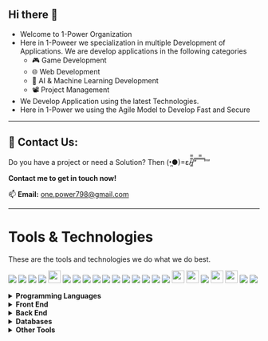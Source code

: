 ## Hi there 👋

- Welcome to 1-Power Organization
- Here in 1-Poweer we specialization in multiple Development of Applications. We are develop applications in the following categories
    - 🎮 Game Development
    - 🌐 Web Development
    - 🤖  AI & Machine Learning Development
    - 📽️ Project Management
- We Develop Application using the latest Technologies.
- Here in 1-Power we using the Agile Model to Develop Fast and Secure

---

## 📖 Contact Us:
Do you have a project or need a Solution? Then (•̪●)=ε/̵͇̿̿/’̿’̿ ̿ ̿̿ ̿ ̿””

**Contact me to get in touch now!**

📫 **Email:** one.power798@gmail.com

---

<h1>Tools & Technologies</h1>
<p>These are the tools and technologies we do what we do best. </p>
<p align="left">
<!-- <img src="https://img.shields.io/badge/<logo-name-from-simpleicons>-<logo-hex-BGcolor>.svg?&style=for-the-badge&logo=<logo-name-from-simpleicons>&logoColor=<logo-color>" height="25"/> -->
<img src="https://img.shields.io/badge/c-%2300599C.svg?style=for-the-badge&logo=c&logoColor=white">  
<img src="https://img.shields.io/badge/c%23-%23239120.svg?style=for-the-badge&logo=c-sharp&logoColor=white">  
<img src="https://img.shields.io/badge/c++-%2300599C.svg?style=for-the-badge&logo=c%2B%2B&logoColor=white">  
<img src="https://img.shields.io/badge/java-%23ED8B00.svg?style=for-the-badge&logo=java&logoColor=white">  
<img src="https://img.shields.io/badge/python-3776AB.svg?&style=for-the-badge&logo=python&logoColor=white" height="25"/>
<!--<img src="https://img.shields.io/badge/Go-00ADD8.svg?&style=for-the-badge&logo=go&logoColor=white" height="25"/> -->
<!--<img src="https://img.shields.io/badge/Dart-0175C2.svg?&style=for-the-badge&logo=dart&logoColor=white" height="25"/> -->
<img src="https://img.shields.io/badge/Angular-DD0031?style=for-the-badge&logo=angular&logoColor=white">
<img  src="https://img.shields.io/badge/React-20232A?style=for-the-badge&logo=react&logoColor=61DAFB">
<img  src="https://img.shields.io/badge/Nodejs-339933?style=for-the-badge&logo=node.js&logoColor=white">


<img  src="https://img.shields.io/badge/Flutter-67b7f7?style=for-the-badge&logo=flutter&logoColor=white">
<img src="https://img.shields.io/badge/MongoDB-%234ea94b.svg?style=for-the-badge&logo=mongodb&logoColor=white">  
<!--<img  src="https://img.shields.io/badge/Ionic-3880FF?style=for-the-badge&logo=ionic&logoColor=61DAFB">-->
<img src="https://img.shields.io/badge/HTML5-E34F26?style=for-the-badge&logo=html5&logoColor=white">
<img  src="https://img.shields.io/badge/CSS3-1572B6?style=for-the-badge&logo=css3&logoColor=white">
<img src="https://img.shields.io/badge/bootstrap-%23563D7C.svg?style=for-the-badge&logo=bootstrap&logoColor=white">
<img  src="https://img.shields.io/badge/JavaScript-F7DF1E?style=for-the-badge&logo=javascript&logoColor=black">
<img src="https://img.shields.io/badge/php-%23777BB4.svg?style=for-the-badge&logo=php&logoColor=white">  
<!--<img src="https://img.shields.io/badge/typescript-3178c6.svg?&style=for-the-badge&logo=typescript&logoColor=white" height="25"/>-->
<img  src="https://img.shields.io/badge/Sass-CC6699?style=for-the-badge&logo=sass&logoColor=white">
<!--<img src="https://img.shields.io/badge/PSQL-336791.svg?&style=for-the-badge&logo=PostgreSQL&logoColor=white" height="25"/>-->
<img src="https://img.shields.io/badge/MySQL-4479A1.svg?&style=for-the-badge&logo=MySQL&logoColor=white" height="25"/>
<!--<img src="https://img.shields.io/badge/Docker-2496ED.svg?&style=for-the-badge&logo=Docker&logoColor=white" height="25"/>-->
<img src="https://img.shields.io/badge/Linux-FCC624.svg?&style=for-the-badge&logo=Linux&logoColor=black" height="25"/>
<img src="https://img.shields.io/badge/shell_script-%23121011.svg?style=for-the-badge&logo=gnu-bash&logoColor=white">  
<img src="https://img.shields.io/badge/VS%20Code-007ACC.svg?&style=for-the-badge&logo=visual-studio-code&logoColor=white" height="25"/>
<img src="https://img.shields.io/badge/PyCharm-000000.svg?&style=for-the-badge&logo=PyCharm&logoColor=white" height="25"/>
<img src="https://img.shields.io/badge/Postman-FF6C37?style=for-the-badge&logo=postman&logoColor=white">  
<img src="https://img.shields.io/badge/Android%20Studio-%23121011.svg?style=for-the-badge&logo=android-studio&logoColor=white">  
</p>


<details>
  <summary><b>Programming Languages</b></summary>
<p align="left">
<img src="https://img.shields.io/badge/python-3776AB.svg?&style=for-the-badge&logo=python&logoColor=white" height="25"/>
<img src="https://img.shields.io/badge/Go-00ADD8.svg?&style=for-the-badge&logo=go&logoColor=white" height="25"/>
<img src="https://img.shields.io/badge/Dart-0175C2.svg?&style=for-the-badge&logo=dart&logoColor=white" height="25"/>
<img src="https://img.shields.io/badge/typescript-3178c6.svg?&style=for-the-badge&logo=typescript&logoColor=white" height="25"/>
<img  src="https://img.shields.io/badge/JavaScript-F7DF1E?style=for-the-badge&logo=javascript&logoColor=black">
</p>
</details>

<details>
  <summary><b>Front End</b></summary>
<p align="left">
<img src="https://img.shields.io/badge/Angular-DD0031?style=for-the-badge&logo=angular&logoColor=white">
<img  src="https://img.shields.io/badge/React-20232A?style=for-the-badge&logo=react&logoColor=61DAFB">
<img  src="https://img.shields.io/badge/Flutter-67b7f7?style=for-the-badge&logo=flutter&logoColor=white">
<img  src="https://img.shields.io/badge/Ionic-3880FF?style=for-the-badge&logo=ionic&logoColor=61DAFB">
<img src="https://img.shields.io/badge/HTML5-E34F26?style=for-the-badge&logo=html5&logoColor=white">
<img  src="https://img.shields.io/badge/CSS3-1572B6?style=for-the-badge&logo=css3&logoColor=white">
<img  src="https://img.shields.io/badge/JavaScript-F7DF1E?style=for-the-badge&logo=javascript&logoColor=black">
<img src="https://img.shields.io/badge/typescript-3178c6.svg?&style=for-the-badge&logo=typescript&logoColor=white" height="25"/>
<img  src="https://img.shields.io/badge/Sass-CC6699?style=for-the-badge&logo=sass&logoColor=white">
</p>
</details>

<details>
  <summary><b>Back End</b></summary>
<p align="left">
<img src="https://img.shields.io/badge/python-3776AB.svg?&style=for-the-badge&logo=python&logoColor=white" height="25"/>
<img src="https://img.shields.io/badge/Go-00ADD8.svg?&style=for-the-badge&logo=go&logoColor=white" height="25"/>
<img src="https://img.shields.io/badge/Django-092D1F.svg?&style=for-the-badge&logo=Django&logoColor=white" height="25"/>
<img  src="https://img.shields.io/badge/Nodejs-339933?style=for-the-badge&logo=node.js&logoColor=white">
</p>
</details>

<details>
  <summary><b>Databases</b></summary>
<p align="left">
<img src="https://img.shields.io/badge/PSQL-336791.svg?&style=for-the-badge&logo=PostgreSQL&logoColor=white" height="25"/>
<img src="https://img.shields.io/badge/MySQL-4479A1.svg?&style=for-the-badge&logo=MySQL&logoColor=white" height="25"/>
</p>
</details>

<details>
  <summary><b>Other Tools</b></summary>
<p align="left">
<img src="https://img.shields.io/badge/Docker-2496ED.svg?&style=for-the-badge&logo=Docker&logoColor=white" height="25"/>
<img src="https://img.shields.io/badge/Linux-FCC624.svg?&style=for-the-badge&logo=Linux&logoColor=black" height="25"/>
<img src="https://img.shields.io/badge/VS%20Code-007ACC.svg?&style=for-the-badge&logo=visual-studio-code&logoColor=white" height="25"/>
<img src="https://img.shields.io/badge/PyCharm-000000.svg?&style=for-the-badge&logo=PyCharm&logoColor=white" height="25"/>
</p>
</details>





